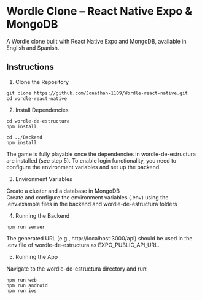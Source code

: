 # Wordle Clone – React Native Expo & MongoDB
A Wordle clone built with React Native Expo and MongoDB, available in English and Spanish.

## Instructions

1. Clone the Repository
```
git clone https://github.com/Jonathan-1109/Wordle-react-native.git
cd wordle-react-native
```
2. Install Dependencies
```
cd wordle-de-estructura
npm install

cd ../Backend
npm install
```

The game is fully playable once the dependencies in wordle-de-estructura are installed (see step 5). 
To enable login functionality, you need to configure the environment variables and set up the backend.

3. Environment Variables

Create a cluster and a database in MongoDB <br>
Create and configure the environment variables (.env) using the .env.example files in the backend and wordle-de-estructura folders

4. Running the Backend
```
npm run server
```
The generated URL (e.g., http://localhost:3000/api) should be used in the .env file of wordle-de-estructura as EXPO_PUBLIC_API_URL.

5. Running the App

Navigate to the wordle-de-estructura directory and run: 
```
npm run web
npm run android
npm run ios
```

